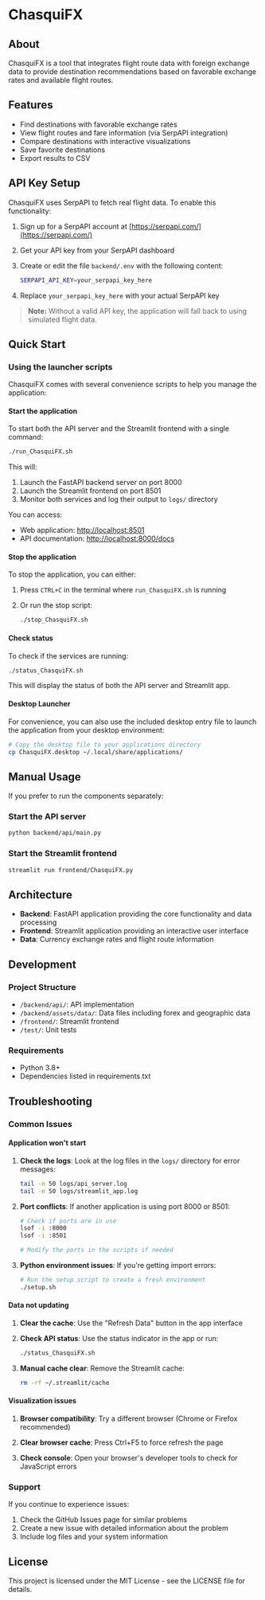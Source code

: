 # ChasquiFX

## About

ChasquiFX is a tool that integrates flight route data with foreign exchange data to provide destination recommendations based on favorable exchange rates and available flight routes.

## Features

- Find destinations with favorable exchange rates
- View flight routes and fare information (via SerpAPI integration)
- Compare destinations with interactive visualizations
- Save favorite destinations
- Export results to CSV

## API Key Setup

ChasquiFX uses SerpAPI to fetch real flight data. To enable this functionality:

1. Sign up for a SerpAPI account at [https://serpapi.com/](https://serpapi.com/)
2. Get your API key from your SerpAPI dashboard
3. Create or edit the file `backend/.env` with the following content:

   ```bash
   SERPAPI_API_KEY=your_serpapi_key_here
   ```

4. Replace `your_serpapi_key_here` with your actual SerpAPI key

> **Note:** Without a valid API key, the application will fall back to using simulated flight data.

## Quick Start

### Using the launcher scripts

ChasquiFX comes with several convenience scripts to help you manage the application:

#### Start the application

To start both the API server and the Streamlit frontend with a single command:

```bash
./run_ChasquiFX.sh
```

This will:

1. Launch the FastAPI backend server on port 8000
2. Launch the Streamlit frontend on port 8501
3. Monitor both services and log their output to `logs/` directory

You can access:

- Web application: <http://localhost:8501>
- API documentation: <http://localhost:8000/docs>

#### Stop the application

To stop the application, you can either:

1. Press `CTRL+C` in the terminal where `run_ChasquiFX.sh` is running
2. Or run the stop script:

   ```bash
   ./stop_ChasquiFX.sh
   ```

#### Check status

To check if the services are running:

```bash
./status_ChasquiFX.sh
```

This will display the status of both the API server and Streamlit app.

#### Desktop Launcher

For convenience, you can also use the included desktop entry file to launch the application from your desktop environment:

```bash
# Copy the desktop file to your applications directory
cp ChasquiFX.desktop ~/.local/share/applications/
```

## Manual Usage

If you prefer to run the components separately:

### Start the API server

```bash
python backend/api/main.py
```

### Start the Streamlit frontend

```bash
streamlit run frontend/ChasquiFX.py
```

## Architecture

- **Backend**: FastAPI application providing the core functionality and data processing
- **Frontend**: Streamlit application providing an interactive user interface
- **Data**: Currency exchange rates and flight route information

## Development

### Project Structure

- `/backend/api/`: API implementation
- `/backend/assets/data/`: Data files including forex and geographic data
- `/frontend/`: Streamlit frontend
- `/test/`: Unit tests

### Requirements

- Python 3.8+
- Dependencies listed in requirements.txt

## Troubleshooting

### Common Issues

#### Application won't start

1. **Check the logs**: Look at the log files in the `logs/` directory for error messages:

   ```bash
   tail -n 50 logs/api_server.log
   tail -n 50 logs/streamlit_app.log
   ```

2. **Port conflicts**: If another application is using port 8000 or 8501:

   ```bash
   # Check if ports are in use
   lsof -i :8000
   lsof -i :8501
   
   # Modify the ports in the scripts if needed
   ```

3. **Python environment issues**: If you're getting import errors:

   ```bash
   # Run the setup script to create a fresh environment
   ./setup.sh
   ```

#### Data not updating

1. **Clear the cache**: Use the "Refresh Data" button in the app interface

2. **Check API status**: Use the status indicator in the app or run:

   ```bash
   ./status_ChasquiFX.sh
   ```

3. **Manual cache clear**: Remove the Streamlit cache:

   ```bash
   rm -rf ~/.streamlit/cache
   ```

#### Visualization issues

1. **Browser compatibility**: Try a different browser (Chrome or Firefox recommended)

2. **Clear browser cache**: Press Ctrl+F5 to force refresh the page

3. **Check console**: Open your browser's developer tools to check for JavaScript errors

### Support

If you continue to experience issues:

1. Check the GitHub Issues page for similar problems
2. Create a new issue with detailed information about the problem
3. Include log files and your system information

## License

This project is licensed under the MIT License - see the LICENSE file for details.
